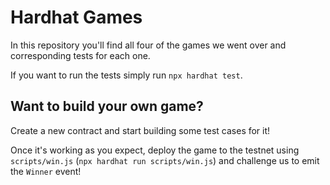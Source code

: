 # Hardhat Games

In this repository you'll find all four of the games we went over and corresponding tests for each one.

If you want to run the tests simply run `npx hardhat test`.

## Want to build your own game?

Create a new contract and start building some test cases for it!

Once it's working as you expect, deploy the game to the testnet using `scripts/win.js` (`npx hardhat run scripts/win.js`) and challenge us to emit the `Winner` event! 
